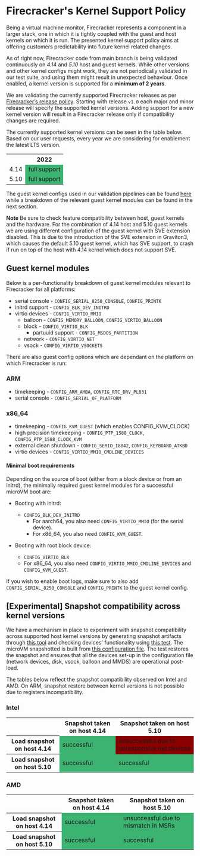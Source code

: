 # Firecracker's Kernel Support Policy

Being a virtual machine monitor, Firecracker represents a component in a
larger stack, one in which it is tightly coupled with the guest and host
kernels on which it is run. The presented kernel support policy aims at
offering customers predictability into future kernel related changes.

As of right now, Firecracker code from main branch is being validated
continuously on *4.14* and *5.10* host and guest kernels. While other
versions and other kernel configs might work, they are not periodically
validated in our test suite, and using them might result in unexpected behaviour.
Once enabled, a kernel version is supported for a **minimum of 2 years**.

We are validating the currently supported Firecracker releases as per
[Firecracker’s release policy](../docs/RELEASE_POLICY.md).
Starting with release `v1.0` each major and minor release will specify
the supported kernel versions. Adding support for a new kernel version
will result in a Firecracker release only if compatibility changes are
required.

The currently supported kernel versions can be seen in the table below.
Based on our user requests, every year we are considering for enablement
the latest LTS version.

<table>
  <tr>
    <th></th>
    <th>2022</th>
  </tr>
  <tr>
    <td>4.14</td>
    <td style="background-color:mediumseagreen">full support</td>
  </tr>
  <tr>
    <td>5.10</td>
    <td style="background-color:mediumseagreen">full support</td>
  </tr>
</table>

The guest kernel configs used in our validation pipelines
can be found [here](../resources/guest_configs/) while a breakdown
of the relevant guest kernel modules can be found in the next section.

**Note**
Be sure to check feature compatibility between host, guest kernels
and the hardware.
For the combination of 4.14 host and 5.10 guest kernels we are using
different configuration of the guest kernel with SVE extension disabled.
This is due to the introduction of the SVE extension in Graviton3,
which causes the default 5.10 guest kernel, which has SVE support,
to crash if run on top of the host with 4.14 kernel which does not support SVE.

## Guest kernel modules

Below is a per-functionality breakdown of guest kernel modules
relevant to Firecracker for all platforms:

* serial console - `CONFIG_SERIAL_8250_CONSOLE`, `CONFIG_PRINTK`
* initrd support - `CONFIG_BLK_DEV_INITRD`
* virtio devices - `CONFIG_VIRTIO_MMIO`
  * balloon - `CONFIG_MEMORY_BALLOON`, `CONFIG_VIRTIO_BALLOON`
  * block - `CONFIG_VIRTIO_BLK`
    * partuuid support - `CONFIG_MSDOS_PARTITION`
  * network - `CONFIG_VIRTIO_NET`
  * vsock - `CONFIG_VIRTIO_VSOCKETS`

There are also guest config options which are dependant on the platform
on which Firecracker is run:

### ARM

* timekeeping - `CONFIG_ARM_AMBA`, `CONFIG_RTC_DRV_PL031`
* serial console - `CONFIG_SERIAL_OF_PLATFORM`

### x86_64

* timekeeping - `CONFIG_KVM_GUEST` (which enables CONFIG_KVM_CLOCK)
* high precision timekeeping - `CONFIG_PTP_1588_CLOCK`, `CONFIG_PTP_1588_CLOCK_KVM`
* external clean shutdown - `CONFIG_SERIO_I8042`, `CONFIG_KEYBOARD_ATKBD`
* virtio devices - `CONFIG_VIRTIO_MMIO_CMDLINE_DEVICES`

#### Minimal boot requirements

Depending on the source of boot (either from a block device or from an initrd),
the minimally required guest kernel modules for a successful microVM boot are:

* Booting with initrd:
  * `CONFIG_BLK_DEV_INITRD`
    * For aarch64, you also need `CONFIG_VIRTIO_MMIO` (for the serial device).
    * For x86_64, you also need `CONFIG_KVM_GUEST`.

* Booting with root block device:
  * `CONFIG_VIRTIO_BLK`
  * For x86_64, you also need `CONFIG_VIRTIO_MMIO_CMDLINE_DEVICES` and `CONFIG_KVM_GUEST`.

If you wish to enable boot logs, make sure to also add
`CONFIG_SERIAL_8250_CONSOLE` and `CONFIG_PRINTK` to the guest kernel config.

## [Experimental] Snapshot compatibility across kernel versions

We have a mechanism in place to experiment with snapshot compatibility across
supported host kernel versions by generating snapshot artifacts through
[this tool](../tools/create_snapshot_artifact) and checking devices' functionality
using [this test](../tests/integration_tests/functional/test_snapshot_restore_cross_kernel.py).
The microVM snapshotted is built from [this configuration file](../tools/create_snapshot_artifact/complex_vm_config.json).
The test restores the snapshot and ensures that all the devices set-up
in the configuration file (network devices, disk, vsock, balloon and MMDS)
are operational post-load.

The tables below reflect the snapshot compatibility observed on Intel and AMD.
On ARM, snapshot restore between kernel versions is not possible due to
registers incompatibility.

### Intel

<table>
  <tr>
    <th></th>
    <th>Snapshot taken on host 4.14</th>
    <th>Snapshot taken on host 5.10</th>
  </tr>
  <tr>
    <th>Load snapshot on host 4.14</th>
    <td style="background-color:mediumseagreen">successful</td>
    <td style="background-color:darkred">unsuccessful due to unresponsive net devices</td>
  </tr>
  <tr>
    <th>Load snapshot on host 5.10</th>
    <td style="background-color:mediumseagreen">successful</td>
    <td style="background-color:mediumseagreen">successful</td>
  </tr>
</table>

### AMD

<table>
  <tr>
    <th></th>
    <th>Snapshot taken on host 4.14</th>
    <th>Snapshot taken on host 5.10</th>
  </tr>
  <tr>
    <th>Load snapshot on host 4.14</th>
    <td style="background-color:mediumseagreen">successful</td>
    <td style="background-color:mediumseagreen">unsuccessful due to mismatch in MSRs</td>
  </tr>
  <tr>
    <th>Load snapshot on host 5.10</th>
    <td style="background-color:mediumseagreen">successful</td>
    <td style="background-color:mediumseagreen">successful</td>
  </tr>
</table>
